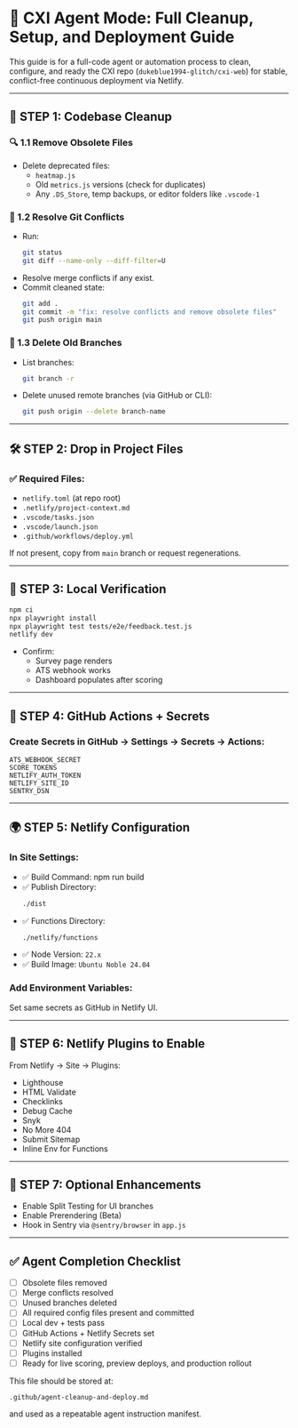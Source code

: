 # 🤖 CXI Agent Mode: Full Cleanup, Setup, and Deployment Guide

This guide is for a full-code agent or automation process to clean, configure, and ready the CXI repo (`dukeblue1994-glitch/cxi-web`) for stable, conflict-free continuous deployment via Netlify.

---

## 🧹 STEP 1: Codebase Cleanup

### 🔍 1.1 Remove Obsolete Files
- Delete deprecated files:
  - `heatmap.js`
  - Old `metrics.js` versions (check for duplicates)
  - Any `.DS_Store`, temp backups, or editor folders like `.vscode-1`

### 🧹 1.2 Resolve Git Conflicts
- Run:
  ```bash
  git status
  git diff --name-only --diff-filter=U
  ```
- Resolve merge conflicts if any exist.
- Commit cleaned state:
  ```bash
  git add .
  git commit -m "fix: resolve conflicts and remove obsolete files"
  git push origin main
  ```

### 🔀 1.3 Delete Old Branches
- List branches:
  ```bash
  git branch -r
  ```
- Delete unused remote branches (via GitHub or CLI):
  ```bash
  git push origin --delete branch-name
  ```

---

## 🛠 STEP 2: Drop in Project Files

### ✅ Required Files:
- `netlify.toml` (at repo root)
- `.netlify/project-context.md`
- `.vscode/tasks.json`
- `.vscode/launch.json`
- `.github/workflows/deploy.yml`

If not present, copy from `main` branch or request regenerations.

---

## 🧪 STEP 3: Local Verification

```bash
npm ci
npx playwright install
npx playwright test tests/e2e/feedback.test.js
netlify dev
```
- Confirm:
  - Survey page renders
  - ATS webhook works
  - Dashboard populates after scoring

---

## 🔧 STEP 4: GitHub Actions + Secrets

### Create Secrets in GitHub → Settings → Secrets → Actions:
```
ATS_WEBHOOK_SECRET
SCORE_TOKENS
NETLIFY_AUTH_TOKEN
NETLIFY_SITE_ID
SENTRY_DSN
```

---

## 🌍 STEP 5: Netlify Configuration

### In Site Settings:
- ✅ Build Command:
  npm run build
- ✅ Publish Directory:
  ```bash
  ./dist
  ```
- ✅ Functions Directory:
  ```bash
  ./netlify/functions
  ```
- ✅ Node Version: `22.x`
- ✅ Build Image: `Ubuntu Noble 24.04`

### Add Environment Variables:
Set same secrets as GitHub in Netlify UI.

---

## 🧩 STEP 6: Netlify Plugins to Enable
From Netlify → Site → Plugins:
- Lighthouse
- HTML Validate
- Checklinks
- Debug Cache
- Snyk
- No More 404
- Submit Sitemap
- Inline Env for Functions

---

## 🔬 STEP 7: Optional Enhancements
- Enable Split Testing for UI branches
- Enable Prerendering (Beta)
- Hook in Sentry via `@sentry/browser` in `app.js`

---

## ✅ Agent Completion Checklist

- [ ] Obsolete files removed
- [ ] Merge conflicts resolved
- [ ] Unused branches deleted
- [ ] All required config files present and committed
- [ ] Local dev + tests pass
- [ ] GitHub Actions + Netlify Secrets set
- [ ] Netlify site configuration verified
- [ ] Plugins installed
- [ ] Ready for live scoring, preview deploys, and production rollout

This file should be stored at:
```
.github/agent-cleanup-and-deploy.md
```
and used as a repeatable agent instruction manifest.
